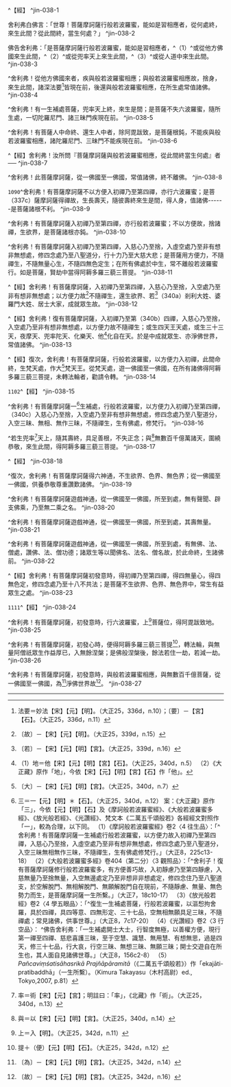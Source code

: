 ^【經】 ^jin-038-1

舍利弗白佛言：「世尊！菩薩摩訶薩行般若波羅蜜，能如是習相應者，從何處終，來生此間？從此間終，當生何處？」 ^jin-038-2

佛告舍利弗：「是菩薩摩訶薩行般若波羅蜜，能如是習相應者，^（1）^或從他方佛國來生此間，^（2）^或從兜率天上來生此間，^（3）^或從人道中來生此間。 ^jin-038-3

^舍利弗！從他方佛國來者，疾與般若波羅蜜相應；與般若波羅蜜相應故，捨身，來生此間，諸深法要[^2]皆現在前，後還與般若波羅蜜相應，在所生處常值諸佛。 ^jin-038-4

^舍利弗！有一生補處菩薩，兜率天上終，來生是間；是菩薩不失六波羅蜜，隨所生處，一切陀羅尼門、諸三昧門疾現在前。 ^jin-038-5

^舍利弗！有菩薩人中命終、還生人中者，除阿毘跋致，是菩薩根鈍，不能疾與般若波羅蜜相應，諸陀羅尼門、三昧門不能疾現在前。 ^jin-038-6

^【經】舍利弗！汝所問『菩薩摩訶薩與般若波羅蜜相應，從此間終當生何處』者── ^jin-038-7

^舍利弗！此菩薩摩訶薩，從一佛國至一佛國，常值諸佛，終不離佛。 ^jin-038-8

`1090`^舍利弗！有菩薩摩訶薩不以方便入初禪乃至第四禪，亦行六波羅蜜；是菩（337c）薩摩訶薩得禪故，生長壽天，隨彼壽終來生是間，得人身，值諸佛------是菩薩諸根不利。 ^jin-038-9

^舍利弗！有菩薩摩訶薩入初禪乃至第四禪，亦行般若波羅蜜；不以方便故，捨諸禪，生欲界，是菩薩諸根亦鈍。 ^jin-038-10

^舍利弗！有菩薩摩訶薩入初禪乃至第四禪，入慈心乃至捨，入虛空處乃至非有想非無想處，修四念處乃至八聖道分，行十力乃至大慈大悲；是菩薩用方便力，不隨禪生，不隨無量心生，不隨四無色定生；在所有佛處於中生，常不離般若波羅蜜行。如是菩薩，賢劫中當得阿耨多羅三藐三菩提。 ^jin-038-11

^【經】舍利弗！有菩薩摩訶薩，入初禪乃至第四禪，入慈心乃至捨，入空處乃至非有想非無想處；以方便力故[^97]不隨禪生，還生欲界、若[^98]（340a）剎利大姓、婆羅門大姓、居士大家，成就眾生故。 ^jin-038-12

^【經】舍利弗！復有菩薩摩訶薩，入初禪乃至第（340b）四禪，入慈心乃至捨，入空處乃至非有想非無想處，以方便力故不隨禪生；或生四天王天處，或生三十三天，夜摩天、兜率陀天、化樂天、他[^106]化自在天。於是中成就眾生、亦淨佛世界，常值諸佛。 ^jin-038-13

^【經】復次，舍利弗！有菩薩摩訶薩，行般若波羅蜜，以方便力入初禪，此間命終，生梵天處，作大[^109]梵天王。從梵天處，遊一佛國至一佛國，在所有諸佛得阿耨多羅三藐三菩提，未轉法輪者，勸請令轉。 ^jin-038-14

`1102`^【經】 ^jin-038-15

^舍利弗！有菩薩摩訶薩一[^112]生補處，行般若波羅蜜，以方便力入初禪乃至第四禪，（340c）入慈心乃至捨，入空處乃至非有想非無想處，修四念處乃至八聖道分，入空三昧、無相、無作三昧，不隨禪生，生有佛處，修梵行。 ^jin-038-16

^若生兜率[^113]天上，隨其壽終，具足善根，不失正念；與[^114]無數百千億萬諸天，圍繞恭敬，來生此間，得阿耨多羅三藐三菩提。 ^jin-038-17

^【經】 ^jin-038-18

^復次，舍利弗！有菩薩摩訶薩得六神通，不生欲界、色界、無色界；從一佛國至一佛國，供養恭敬尊重讚歎諸佛。 ^jin-038-19

^舍利弗！有菩薩摩訶薩遊戲神通，從一佛國至一佛國，所至到處，無有聲聞、辟支佛乘，乃至無二乘之名。 ^jin-038-20

^舍利弗！有菩薩摩訶薩遊戲神通，從一佛國至一佛國，所至到處，其壽無量。 ^jin-038-21

^舍利弗！有菩薩摩訶薩遊戲神通，從一佛國至一佛國，所至到處，有無佛、法、僧處，讚佛、法、僧功德；諸眾生等以聞佛名、法名、僧名故，於此命終，生諸佛前。 ^jin-038-22

^【經】舍利弗！有菩薩摩訶薩初發意時，得初禪乃至第四禪，得四無量心，得四無色定，修四念處乃至十八不共法；是菩薩不生欲界、色界、無色界中，常生有益眾生之處。 ^jin-038-23

`1111`^【經】 ^jin-038-24

^舍利弗！有菩薩摩訶薩，初發意時，行六波羅蜜，上[^171]菩薩位，得阿毘跋致地。 ^jin-038-25

^舍利弗！有菩薩摩訶薩，初發心時，便得阿耨多羅三藐三菩提[^172]，轉法輪，與無量阿僧祇眾生作益厚已，入無餘涅槃；是佛般涅槃後，餘法若住一劫，若減一劫。 ^jin-038-26

^舍利弗！有菩薩摩訶薩，初發意時，與般若波羅蜜相應，與無數百千億菩薩，從一佛國至一佛國，為[^173]淨佛世界故[^174]。 ^jin-038-27

---

[^1]: 第四之上＝第四品上【宋】【宮】，＝第四之一【元】【明】。（大正25，336d，n.7）
[^2]: 法要＝妙法【宋】【元】【明】。（大正25，336d，n.10）；〔要〕－【宮】【石】。（大正25，336d，n.11）
[^3]: 〔如〕－【宋】【宮】；如＝知【元】【明】。（大正25，336d，n.14）
[^4]: 《摩訶般若波羅蜜經》卷1〈3 習應品〉：「^佛告舍利弗：『菩薩摩訶薩行般若波羅蜜時，應如是思惟：菩薩但有名字，佛亦但有字，般若波羅蜜亦但有字；色但有字，受、想、行、識亦但有字。舍利弗！如我但有字，一切我常不可得，眾生、壽者、命者、生者、養育、眾數、人者、作者、使作者、起者、使起者、受者、使受者、知者、見者，是一切皆不可得。』」（大正8，221c11-18）
[^5]: 〔中〕－【宋】【元】【明】【宮】。（大正25，336d，n.15）
[^6]: 上＝止【宋】【元】【明】【宮】。（大正25，336d，n.16）
[^7]: 《正觀》（6），p.102： （1）《摩訶般若波羅蜜經》卷1〈3 習相應品〉（大正8，221c13-21）、卷2〈7 三假品〉（大正8，230c5-231a19）、卷3〈9 集散品〉（大正8，234c14-29）、卷4〈16 乘乘品〉（大正8，247b6-19）、卷7〈26 十無品〉（大正8，268c19-269a8）。 （2）《放光般若經》、卷1〈3 假號品〉（大正8，5a2-7）、卷2〈9 行品〉（大正8，11b6-c8）、〈11 本無品〉（大正8，14a27-b11）、卷3〈17 摩訶衍品〉（大正8，21a9-16）、卷5〈26 不可得三際品〉（大正8，34c20-35a5）。
[^8]: ┌世諦，第一義諦 │知名字相，不知名字相 有我無我 ┤初習行，久習行 │著者，不著者 └知它意者，不知它意者 （印順法師，《大智度論筆記》［A009］p.15）
[^9]: 二諦：有我無我。（印順法師，《大智度論筆記》〔C006〕p.191）
[^10]: 〔者〕－【宋】【元】【明】【宮】。（大正25，336d，n.17）
[^11]: 理＋（也）【宋】【元】【明】【宮】。（大正25，336d，n.19）
[^12]: 著＋（者）【元】【明】。（大正25，336d，n.20）
[^13]: 《大正藏》原作「惑」，今依《高麗藏》作「愍」（第14冊，763b7）。
[^14]: 出處待考。
[^15]: （1）《大毘婆沙論》卷66：「^示道沙門者，謂尊者舍利子，無等䨥^※^故、大法將故、常能隨佛轉法輪故。一切無學聲聞應知亦爾。」（大正27，341c25-28） ※[雨/隻]＝雙【宋】【元】【明】【宮】。（大正27，341d，n.5） （2）《順正理論》卷69：「^舍利子聲聞眾中智慧第一，是大法將。」（大正29，719b26-27）
[^16]: （分）＋別【元】【明】。（大正25，336d，n.23）
[^17]: 任：4.能，堪。（《漢語大詞典》（一），p.1196）
[^18]: 牛足比丘宿緣。（印順法師，《大智度論筆記》［G011］p.384）
[^19]: 躑＝擲【宋】【元】【明】【宮】。（大正25，337d，n.1）
[^20]: 參見《大智度論》卷84：「^譬如蜜婆私詫阿羅漢，五百世在獼猴中，今雖得阿羅漢，猶騰跳樹木。愚人見之，即生輕慢：『是比丘似如獼猴。』是阿羅漢無煩惱心而猶有本習。」（大正25，649c10-13）
[^21]: 三性次第：垢心次第不得入無漏心，中間要有善有漏。（印順法師，《大智度論筆記》〔A060〕p.102）
[^22]: 任＋（得道）【宋】【元】【明】【宮】。（大正25，337d，n.2）
[^23]: 利：2.疾，迅猛。《淮南子‧墬形訓》：輕土多利，重土多遲。高誘注：利，疾也。」（《漢語大詞典》（二），p.634）
[^24]: 深：19.深重，嚴重。《韓非子‧喻老》：君有疾在腠理，不治將恐深。」（《漢語大詞典》（五），p.1420）
[^25]: 下二天：指四天王天及忉利天。 ![](media/image1.emf){width="5.74375in" height="1.0in"}
[^26]: （印順法師，《大智度論筆記》［F036］p.368）
[^27]: 〔或〕－【宋】【元】【明】【宮】。（大正25，337d，n.4）
[^28]: 參見《正觀》（6），p.103：《大智度論》卷37（大正25，333b11-28）、卷29（275c1-276b19）。
[^29]: 染累：牽連，連累。（《漢語大詞典》（四），p.938）
[^30]: 入實相：一生補處，是法身──從兜率來（不必成佛）。（印順法師，《大智度論筆記》［A042］p.81）
[^31]: 參見《摩訶般若波羅蜜經》卷2〈4 往生品〉：「^舍利弗！有菩薩摩訶薩不以方便入初禪乃至第四禪，亦行六波羅蜜。是菩薩摩訶薩得禪故生長壽天，隨彼壽終來生是間，得人身，值遇諸佛。是菩薩諸根不利。」（大正8，225b15-18） 另參見《大智度論》卷38〈4 往生品〉（大正25，337b28-c2）。
[^32]: 上二處：指他方佛國來及兜率天來之菩薩。
[^33]: 心身關係：欲界身地大多，心即鈍，以心心數法隨身彊弱故。（印順法師，《大智度論筆記》〔A060〕p.102）
[^34]: 〔故〕－【宋】【元】【明】【宮】。（大正25，337d，n.9）
[^35]: 參見印順法師，《初期大乘佛教之起源與開展》，p.682：「^在〈往生品〉中，行般若波羅蜜相應的，舉他方、兜率天、人間──三處來，與「下品般若」〈相無相品〉所說相合。說到「與般若波羅蜜相應，從此間終，當生何處」時，[廣說修菩薩行人的不同行相，共四十四類]{.underline}。這不但是「下品般若」所未說，也是「中品般若」「後分」所沒有的。這表示了當時佛教界所知道的菩薩，無論是事實的，論理的，傳說的，有那麼多的不同類型。」
[^36]: ┌無方便 ┬味著生天 │ └起不善心生欲界 菩薩行禪（七人） ┤ ┌起悲心，捨禪味生欲界（結業身）三大家（2） │ │生有佛處──（賢劫中當得）（1） └有方便 ┤生六欲天，成就眾生、淨佛世界（3） │作梵天王，尋佛，請轉法輪（4） └生兜率，壽終，百千萬億〔諸天〕圍繞，來此成佛（5） （印順法師，《大智度論筆記》［F036］p.369）
[^37]: 今＝合【宋】【元】【明】【宮】。（大正25，337d，n.11）
[^38]: 二處：過去來生處，往生未來處。
[^39]: 新學：取空相，疑生死業因緣。（印順法師，《大智度論筆記》〔E009〕p.301）
[^40]: ┌若身滅便無 ┬眾生生即有愛喜生即知貪色---┬比知先世曾習因緣 │ └同一父母生，愚智好醜貧富異┘ 證有後世 ┤ ┌此非肉眼所見：天眼所見故可見──現知 │ │煩惱不盡，行業因緣相續故可知 ┐ │ │有知宿命者故 │ └若不見重生 ┤一切經書皆說有故 ├比知及聖教量知 │三業定有善不善故 │ └信聖人所說故 ┘ （印順法師，《大智度論筆記》［F036］p.369）
[^41]: 牝牡（^ㄆㄧㄣˋ ㄇㄨˇ）：1.鳥獸的雌性和雄性。《荀子‧非相》："夫禽獸有父子而無父子之親，有牝牡而無男女之別。"（《漢語大詞典》（六），p.237）
[^42]: 天眼：天眼明見死生。（印順法師，《大智度論筆記》［A053］p.324）
[^43]: （1）是＝見【宋】【元】【明】【宮】【石】。（大正25，338d，n.2） （2）《大正藏》原作「是」，今依【宋】【元】【明】【宮】【石】及《高麗藏》作「見」（第14冊，765a20）。
[^44]: 十二因緣──證有後世：煩惱不盡故，於身情意相續，更生身情意。身情意造業不至後世，而後世果報從是因緣生。（印順法師，《大智度論筆記》［A054］p.92）
[^45]: 乳中著毒喻。（印順法師，《大智度論筆記》［E025］p.324）
[^46]: 《大正藏》原作「等」，今依《高麗藏》作「第」（第14冊，765b10）。
[^47]: （夢）＋行【宋】【元】【明】【宮】。（大正25，338d，n.5）
[^48]: 枯悴：1.憔悴。（《漢語大詞典》（四），p.896）
[^49]: 適＝悅【宋】【元】【明】【宮】，＝澤【石】。（大正25，338d，n.6）
[^50]: 十善十惡：善不善心動，顏色即有悅不悅異，身即有枯悴輕軟異。（印順法師，《大智度論筆記》［A052］p.89）
[^51]: 參見《中論》卷3〈17 觀業品〉：「^雖空亦不斷，雖有亦不常，業果報不失，是名佛所說。」（大正30，22c21-22）
[^52]: （1）佛德──甚深法：諸法畢竟空而亦不斷滅，生死相續亦不常，過去業能生果報而不滅。 （印順法師，《大智度論筆記》〔C002〕p.184） （2）業：無量劫業因緣，雖過去亦能生果報而不滅。（印順法師，《大智度論筆記》〔C011〕p.203）
[^53]: （1）畢竟空：但除法中邪見顛倒，不破後世。（印順法師，《大智度論筆記》〔C006〕p.192） （2）空有決：若都空，不應往生；若實有，不應說畢竟空。為破愛著、邪見、顛倒故說空，不為破後世。（印順法師，《大智度論筆記》〔C006〕p.192）
[^54]: 〔明〕－【宋】【元】【明】【宮】。（大正25，338d，n.10）
[^55]: 無＋（非非有非非無）【石】。（大正25，338d，n.11）
[^56]: 有無决：佛法不著有、無、有無、非有非無，不著亦不著。（印順法師，《大智度論筆記》〔C013〕p.207）
[^57]: 斫＝破【宋】【宮】。（大正25，338d，n.12）
[^58]: 說教：為生隨緣說法，自無所著。（印順法師，《大智度論筆記》〔C007〕p.194）
[^59]: 《中論》卷3〈18 觀法品〉：「^一切實非實，亦實亦非實，非實非非實，是名諸佛法。」（大正30，24a5-6）
[^60]: （1）《中論》卷4〈25 觀涅槃品〉：「^涅槃之實際，及與世間際，如是二際者，無毫釐差別。」（大正30，36a10-11） （2）世間即涅槃：真故。（印順法師，《大智度論筆記》〔C022〕p.224）
[^61]: 參見《大智度論》卷37：「^復次，深念佛故，終不離佛；世世善修念佛三昧故；不失菩薩心故；作不離佛願；願生在佛世故；種值佛業緣常相續不斷故，乃至阿耨多羅三藐三菩提，終不離見佛。」（大正25，333b24-28）
[^62]: 慈悲：達諸法畢竟空，眾生不知而自苦，乃起大悲。（印順法師，《大智度論筆記》［D003］p.243）
[^63]: 深＝染【宋】【元】【明】。（大正25，338d，n.14）
[^64]: 〔間〕－【宋】【元】【明】【宮】。（大正25，338d，n.16）
[^65]: 何故──終不離佛：生慈悲心故。（印順法師，《大智度論筆記》〔F033〕p.366）
[^66]: 佛所化土：十方恆沙等界；佛力能普至，度生者有局。（印順法師，《大智度論筆記》〔C020〕p.220）
[^67]: 無方便：不念眾生，不知回向。（印順法師，《大智度論筆記》〔E025〕p.324）
[^68]: 土＝上【元】【明】。（大正25，339d，n.2）
[^69]: （1）《雜阿含經》卷16（442經）（大正2，114a21-c18）。 （2）另參見《出曜經》卷21〈20 如來品〉（大正4，724b24）、卷24〈28 觀品〉（737a10-12）。 （3）從天墮地獄，猶如大地土。（印順法師，《大智度論筆記》〔G011〕p.385） （4）經：甲頭土多，大地土多。（印順法師，《大智度論筆記》〔H001〕p.390）
[^70]: 利根、鈍根──（1）三緣故利。（2）根：一、慧根，二、五根，三、十八根，四、三［善或不善］根。（印順法師，《大智度論筆記》［C021］p.223）
[^71]: （1）《眾事分阿毘曇論》卷4：「^二十二根，謂眼根、耳根、鼻根、舌根、身根，男根、女根，命根，意根，樂根、苦根、喜根、憂根、捨根，信根、精進根、念根、定根、慧根，未知當知根、已知根、無知根。」（大正26，646b19-22） 案：1、《雜阿含經》卷26（642經）：「^爾時，世尊告諸比丘：有三根：未知當知根、知根、無知根。」（大正2，182a15-16） 2、《眾事分阿毘曇論》卷5：「^云何無知根？所謂阿羅漢盡諸漏結，若無學慧根，謂彼根慧解脫、俱解脫、現法樂住增上無間生，是名無知根。」（大正26，654a24-26） （2）另參見《發智論》卷14（大正26，991b23-26），《大毘婆沙論》卷71（大正27，366a12-16），《俱舍論》卷2（大正29，13a20-23）。其中之三無漏根，譯為：未知當知根，已知根，具知根。
[^72]: 十八根：即二十二根中除女根與三無漏根（未知當知根，已知根，具知根）。因為說一切有部主張菩薩於百劫修相好時唯得男身，故除女根；又於三十四心斷結成道之前仍屬凡夫，故除三無漏根。
[^73]: 參見《妙法蓮華經》卷6〈19 法師功德品〉：「^爾時佛告常精進菩薩摩訶薩：若善男子、善女人，受持是《法華經》，若讀、若誦、若解說、若書寫，是人當得八百眼功德、千二百耳功德、八百鼻功德、千二百舌功德、八百身功德、千二百意功德，以是功德莊嚴六根皆令清淨。是善男子、善女人，父母所生清淨肉眼，見於三千大千世界內外所有山林河海，下至阿鼻地獄，上至有頂，亦見其中一切眾生，及業因緣果報生處，悉見悉知。」（大正9，47c3-11）
[^74]: 〔喜〕－【宋】【元】【明】【宮】。（大正25，339d，n.4）
[^75]: 〔餘〕－【宋】【元】【明】【宮】。（大正25，339d，n.5）
[^76]: 三善根：即無貪、無瞋、無癡。
[^77]: 三無漏根：即未知當知跟、已知根、具知根。
[^78]: 三界諸趣：欲界十處。（印順法師，《大智度論筆記》［A056］p.96）
[^79]: 上二菩薩：指第二類及第三類菩薩。
[^80]: 跋＝颰【宋】【元】【明】【宮】【石】。（大正25，339d，n.9）
[^81]: 《翻梵語》卷10：「^跋陀劫（應云跋陀羅，亦云波陀。《論》曰跋陀者善，譯曰賢也）。」（大正54，1054b8）
[^82]: （1）劫：石劫、城劫［此是大劫］。二種劫。時之大小。（印順法師，《大智度論筆記》〔C010〕p.201） （2）說城劫、石劫。（印順法師，《大智度論筆記》〔G011〕p.385） （3）經：劫──石喻、芥城喻。（印順法師，《大智度論筆記》〔H001〕p.386）
[^83]: （1）澌＝儩【宋】【元】【明】【宮】；＝賜【石】。（大正25，339d，n.10） （2）澌（^ㄙ）：1.盡，消亡。《禮記‧曲禮下》"庶人曰死"漢鄭玄注："死之言澌也。"孔穎達疏："今俗呼盡為澌。"（《漢語大詞典》（六），p.124） （3）儩（^ㄙˋ）：完，盡。《新唐書‧李密傳》："而稟取不節，敖庾之藏，有時而儩，粟竭人散，胡抑而成功？"（《漢語大詞典》（一），p.1733）
[^84]: 參見《雜阿含經》卷34（948經）（大正2，242b16-29），《別譯雜阿含經》卷16（341經）（大正2，487c6-20），《增壹阿含經》卷50〈52 大愛道般涅槃品〉（大正2，825b16-28）。
[^85]: （1）《別譯雜阿含經》卷4（66經）：「^一切妙衣，迦尸衣第一；諸善法中，不放逸第一。餘如上說。」（大正2，396c18-19） （2）《雜阿含經》卷10（264經）：「^比丘！灌頂王法復有八萬四千四種衣服，所謂迦尸細衣、芻摩衣、頭鳩羅衣、拘沾婆衣。」（大正2，68a14-17）
[^86]: 參見《雜阿含經》卷34（949經）（大正2，242c1-12），《別譯雜阿含經》卷16（342經）（大正2，487c21-488a6），《增壹阿含經》卷51〈52 大愛道般涅槃品〉（大正2，825c7-21），《大智度論》卷5（大正25，100c12-17）。
[^87]: 三界諸趣：劫欲盡時眾遠離。（印順法師，《大智度論筆記》〔A056〕p.96）
[^88]: 參見《正觀》（6），p.103：《摩訶般若波羅蜜經》卷11〈41 信毀品〉（或作〈信謗品〉）（大正8，304c）；《放光般若經》卷9〈42 泥犁品〉（大正8，63a）；《大般若經》卷435（大正7，187c）；《道行般若經》卷3（大正8，441b）；《大明度經》卷3（大正8，488a）；《摩訶般若鈔經》卷3（大正8，523a）；《小品般若經》卷3（大正8，550c）。
[^89]: 參見《大智度論》卷31（大正25，290b12-26）。
[^90]: 依據經文，前三禪各有四天。如《摩訶般若波羅蜜經》卷9〈36 尊導品〉：「^梵眾天、梵輔天、梵會天、大梵天，光天、少光天、無量光天、光音天，淨天、少淨天、無量淨天、遍淨天......。」（大正8，289b11-14） 此中說初禪四處：指梵眾天、梵輔天、梵會天、大梵天。 二禪八處：指初禪四天，及第二禪光天、少光天、無量光天、光音天。 三禪十二處：指初禪四天、第二禪四天，及第三禪淨天、少淨天、無量淨天、遍淨天。 但《大智度論》卷9說初禪有三天：「^梵世天者，生處有三種：一者、梵眾天，諸小梵生處；二者、梵輔天，貴梵生處；三者、大梵天，是名中間禪生處。」（大正25，122c16-18）
[^91]: 〔故〕－【宋】【元】【明】【宮】。（大正25，339d，n.13）
[^92]: 記舍利作佛。（印順法師，《大智度論筆記》［G011］p.384）
[^93]: 〔世〕－【宋】【元】【明】【宮】。（大正25，339d，n.14）
[^94]: 依現存《法華經》譯本，說法有別： （1）鳩摩羅什譯，《妙法蓮華經》卷2〈3 譬喻品〉：「^......華光佛壽十二[小]{.underline}劫。......是華光佛滅度之後，正法住世三十二小劫，像法住世亦三十二小劫。」（大正9，11c4-12） （2）［西晉］竺法護譯，《正法華經》卷2：「^......蓮華光佛當壽十二[中]{.underline}劫。......蓮華光佛滅度之後，正法、像法住[二十中劫]{.underline}。」（大正9，74b1-26） （3）［隋］闍那崛多共笈多譯，《添品妙法蓮華經》卷2〈3 譬喻品〉：「^......華光佛壽十二小劫。......是華光佛滅度之後，正法住世三十二小劫，像法住世亦三十二小劫。」（大正9，144b5-28）
[^95]: 參見《妙法蓮華經》卷1〈1 序品〉（大正9，4a23-26）。
[^96]: （1）《大悲經》卷3〈8 禮拜品〉：「^阿難！何故名為賢劫？阿難！此三千大千世界，劫欲成時，盡為一水。時淨居天以天眼觀見此世界唯一大水，見有千枚諸妙蓮華，一一蓮華各有千葉，金色金光、大明普照、香氣芬薰、甚可愛樂；彼淨居天因見此已，心生歡喜，踊躍無量，而讚歎言：『奇哉！奇哉！希有！希有！如此劫中當有千佛出興於世。』以是因緣，遂名此劫號之為賢。」（大正12，958a13-20） （2）淨居天見賢劫千佛出現之相。（印順法師，《大智度論筆記》［G011］p.384）
[^97]: 〔故〕－【宋】【元】【明】。（大正25，339d，n.15）
[^98]: 〔若〕－【宋】【元】【明】【宮】。（大正25，339d，n.16）
[^99]: 者＝身【宋】【元】【明】【宮】。（大正25，340d，n.1）
[^100]: 菩薩行位──七住［八、九、十住同］：法身菩薩變化自在，不大須方便。（印順法師，《大智度論筆記》［A042］p.79）
[^101]: 入禪定方便，參見《大智度論》卷17（大正25，181a11-190a6）。無方便生長壽天，參見《大智度論》卷38（大正25，338c-339a）。有方便不隨禪生，參見《大智度論》卷38（大正25，339b）
[^102]: 各＋（各）【宋】【元】【明】【宮】【石】。（大正25，340d，n.3）
[^103]: 它（他）方世界：惡不淨者名欲界，淨者不名三界［獨菩薩出］。（印順法師，《大智度論筆記》〔C016〕p.211）
[^104]: 它（他）方世界：淨界無惡道及名，無二乘女人，人具三十二相，無量光明，一念頃作無量身，至十方界度無量眾生，非欲非色非無色，大菩薩福德清淨業感。（印順法師，《大智度論筆記》［C016］p.212）
[^105]: 各具殊勝。（印順法師，《大智度論筆記》〔D006〕p.246）
[^106]: （1）地＝他【宋】【元】【明】【宮】【石】。（大正25，340d，n.5） （2）《大正藏》原作「地」，今依【宋】【元】【明】【宮】【石】作「他」。
[^107]: （1）三界異熟──三十三天須浮摩林：聖人所住。（印順法師，《大智度論筆記》［A062］p.102） （2）三十三天上有須浮摩林聖天於中化眾生。（印順法師，《大智度論筆記》〔H027〕p.421）
[^108]: 三界異熟──兜率天：補處所住。（印順法師，《大智度論筆記》［A062］p.102）
[^109]: 〔大〕－【宋】【元】【明】【宮】。（大正25，340d，n.7）
[^110]: （1）〔時〕－【宋】【元】【明】【宮】。（大正25，340d，n.9） （2）時：25.副詞。時常，經常。（《漢語大詞典》（五），p.691）
[^111]: 參見《六度集經》卷3〈1布施度無極章〉（18經）（大正3，12b29-13a4），《六度集經》卷6〈4 精進度無極章〉（57經）（大正3，32c11-33b23），《菩薩本緣經》卷3〈7 鹿品〉（大正3，66c2-68b25），《撰集百緣經》卷4〈37 佛垂般涅槃度五百力士緣〉（大正4，220c16-221b13）。
[^112]: 三＝一【元】【明】＊【石】。（大正25，340d，n.12） 案：《大正藏》原作「三」，今依【元】【明】【石】及《摩訶般若波羅蜜經》、《大般若波羅蜜多經》、《放光般若經》、《光讚經》、梵文本《二萬五千頌般若》各經經文對照作「一」，較為合理，以下同。 （1）《摩訶般若波羅蜜經》卷2〈4 往生品〉：「^舍利弗！有菩薩摩訶薩一生補處行般若波羅蜜，以方便力故入初禪乃至第四禪，入慈心乃至捨，入虛空處乃至非有想非無想處，修四念處乃至八聖道分，入空三昧無相無作三昧，不隨禪生，生有佛處修梵行。」（大正8，225c13-18） （2）《大般若波羅蜜多經》卷404（第二分）〈3 觀照品〉：「^舍利子！復有菩薩摩訶薩修行般若波羅蜜多，有方便善巧故，入初靜慮乃至第四靜慮，入慈無量乃至捨無量，入空無邊處定乃至非想非非想處定，修四念住乃至八聖道支，於空解脫門、無相解脫門、無願解脫門自在現前，不隨靜慮、無量、無色勢力而生，是菩薩摩訶薩一生所繫。」（大正7，18c10-17） （3）《放光般若經》卷2〈4 學五眼品〉：「^復生一生補處菩薩，行般若波羅蜜，以漚惒拘舍羅，具於四禪，具四等意、四無形定、三十七品，空無相無願具足三昧，不隨禪處；常見諸佛，供事世尊。」（大正8，7c17-20） （4）《光讚經》卷2〈3 行空品〉： ^佛告舍利弗：「一生補處開士大士，行智度無極，以善權方便，現行第一禪至四禪、慈悲喜護三昧，至于空慧、識慧、無用慧、有想無思，過是四天，修三十七品，行大哀，行空三昧、無想三昧、無願三昧；開士交遊自在所生也，其人面自見諸佛世尊。」（大正8，156c2-8） （5）*Pañcaviṃśatisāhasrikā Prajñāpāramitā*（《二萬五千頌般若》）作「ekajāti-pratibaddhā」（一生所繫）。（Kimura Takayasu（木村高尉）ed., Tokyo,2007, p.81）
[^113]: 率＝術【宋】【元】【宮】；明註曰：「率」，《北藏》作「術」。（大正25，340d，n.13）
[^114]: 與＝以【宋】【元】【明】【宮】。（大正25，340d，n.14）
[^115]: （1）行位──十住菩薩修行：未入涅槃，要有所行；於天、人中示行修道；猶有習在，猶有未知；今為證故；於佛小故。（印順法師，《大智度論筆記》［A042］p.81） （2）十住即十住地。（印順法師，《大智度論筆記》〔E024〕p.322）
[^116]: 道＝行【宋】【元】【明】【宮】【石】。（大正25，340d，n.15）
[^117]: 參見《大智度論》卷6：「^復次，入三解脫門：空、無相、無作，則得涅槃常樂故，是名甚深法。」（大正25，107a6-7）
[^118]: 能＝所【宋】【元】【明】【宮】。（大正25，340d，n.16）
[^119]: （復）＋作【宋】【元】【明】【宮】。（大正25，340d，n.17）
[^120]: （1）參見《佛說放鉢經》：「^舍利弗白彌勒菩薩言：『仁者高才，功德已滿，智慧備足，次當來佛，當知鉢處。』彌勒菩薩語舍利弗言：『我雖次當來佛，功德成滿，其行具足，不知^※^文殊師利菩薩。譬如十方恒邊沙佛剎滿中萬物草木，及爾所菩薩，不能知佛一步之中所念何等。』」（大正15，449b24-29）但本經內容與《大智度論》所說不同。 ※知＝如【宋】【元】【明】【宮】。（大正15，449d，n.3） （2）文殊不知彌勒舉足下足事。（印順法師，《大智度論筆記》［I028］p.438）
[^121]: （1）三＝一【明】＊。（大正25，340d，n.18） （2）《大正藏》原作「三」，今依【明】作「一」。
[^122]: 諮問：咨詢，請教。（《漢語大詞典》（十一），p.350）
[^123]: 參見《正觀》（6），pp.103-104： （1）鬱多羅比丘惡口毀呰：參見《大智度論》卷27（大正25，261c14-16）。 （2）法身菩薩，種種變化：參見《大智度論》卷6（大正25，106b）、卷12（大正25，146b-c）、卷17（大正25，188c）、卷28（大正25，265b）、卷29（大正25，273b）、卷30（大正25，283a）、卷34（大正25，309b）、卷38（大正25，340a、342a）、卷59（大正25，478a）、卷74（大正25，580a）。
[^124]: （1）菩薩行位──十住菩薩修行：法身菩薩變化度生，一切行唯除重罪。（印順法師，《大智度論筆記》［A042］p.81） （2）毘尼：法身行方便，唯除重罪。（印順法師，《大智度論筆記》［C007］p.195）
[^125]: 覲（^ㄐㄧㄣˋ）見：1.朝見。2.會見，拜見。（《漢語大詞典》（十），p.352）
[^126]: 徑：7.直接。（《漢語大詞典》（三），p.976）
[^127]: 將：28.副詞。乃，方。29.副詞。殆，大概。（《漢語大詞典》（七），p.805）
[^128]: 挽：1.拉，牽引。（《漢語大詞典》（六），p.623）
[^129]: 得：19.知曉，明白。（《漢語大詞典》（三），p.988）
[^130]: 止：19.語氣助詞。用於句末，表確定語氣。《詩‧召南‧草蟲》："亦既見止，亦既覯止，我心則降。"毛傳："止，辭也。"（《漢語大詞典》（五），p.299）
[^131]: 參見《佛說興起行經》卷下《10 佛說苦行宿緣經》（大正4，172c6-174a1），《法苑珠林》卷76（大正53，855c5-7）。
[^132]: （1）三＝一【明】。（大正25，341d，n.4） （2）《大正藏》原作「三」，今依【明】作「一」。
[^133]: 夫＝人【宋】【元】【明】【宮】。（大正25，341d，n.5）
[^134]: 叵（^ㄆㄛˇ）：1.不，不可。（《漢語大詞典》（一），p.957）
[^135]: 關於「佛受九罪報」，參見《大智度論》卷9：「^一者、梵志女孫陀利謗，五百阿羅漢亦被謗；二者、旃遮婆羅門女繫木盂作腹謗佛；三者、提婆達推山壓佛，傷足大指；四者、迸木刺腳；五者、毘樓璃王興兵殺諸釋子，佛時頭痛；六者、受阿耆達多婆羅門請而食馬麥；七者、冷風動故脊痛；八者、六年苦行；九者、入婆羅門聚落，乞食不得，空鉢而還。」（大正25，121c8-15）
[^136]: （1）六年苦行，參見《根本說一切有部毘奈耶破僧事》卷11（大正24，156c27-157a3）；《方廣大莊嚴經》卷7〈17 苦行品〉（大正3，580a22-582b18）；《佛本行集經》卷25〈29 精進苦行品〉（大正3，767c24-771a29）；《佛說興起行經》卷下（大正4，172c6-174a1）。 （2）六年苦行：小乘謂是第八罪報，大乘以二義通。（印順法師，《大智度論筆記》〔C008〕p.197）
[^137]: 大小差別──小乘不說法身祕奧神力，多說斷結取涅槃。（印順法師，《大智度論筆記》［D009］p.252）
[^138]: 在＝作【宋】【元】【明】【宮】。（大正25，341d，n.7）
[^139]: 〔無〕－【宋】【元】【明】【宮】。（大正25，341d，n.8）
[^140]: （1）串＝慣【宋】【元】【明】【宮】。（大正25，341d，n.9） （2）串（ㄍㄨㄢˋ）：1.習慣。《荀子‧大略》："國法禁拾遺，惡民之串以無分得也。"楊倞注："串，習也。2.親近。（《漢語大詞典》（一），p.623）
[^141]: 〔言〕－【宋】【元】【明】【宮】。（大正25，341d，n.10）
[^142]: 二＝三【元】【宮】＊，＝一【明】＊。（大正25，341d，n.13） 案：《大正藏》原作「二」，今依【明】作「一」，下同。
[^143]: 三月食馬麥，參見《十誦律》卷14（大正23，99b29-100b13）、卷26（大正23，187c8-189a4）；《大寶積經》卷108〈38大乘方便會〉（大正11，606b4-c23）；《佛說興起行經》卷下《9 佛說食馬麥宿緣經》（大正4，172a10-c4）。
[^144]: 參見《大毘婆沙論》卷176：「^第三無數劫滿已修妙相業時，亦決定知我當作佛，亦發無畏師子吼言：我當作佛！齊何名菩薩？答：齊能造作增長相異熟業。......復次，修妙相業時，捨五劣事，得五勝事：一、捨諸惡趣，恒生善趣；二、捨下劣家，恒生貴家；三、捨非男身，恒得男身；四、捨不具根，恒具諸根；五、捨有忘失念，恒得自性生念，由此得名真實菩薩。」（大正27，886c25-887a14）
[^145]: 〔十〕－【宋】【宮】；十＋（一）【元】【明】。（大正25，341d，n.15）
[^146]: 二罪：六年苦行及三月食馬麥。
[^147]: （1）印順法師，《原始佛教聖典之集成》，p.100：「^《小部》，起初是屬於《經藏》的一分，所以合稱《五部》、《五阿含》。但佛教界的一般趨勢，是別立為《雜藏》的；性質也與《阿含》不同，所以作為別部來說明。銅鍱部所傳，有很完整的《小部》。漢譯的部分不多，所以漢譯部分，就附列在《小部》下。」 （2）印順法師，《以佛法研究佛法》，pp.181-183： ^南方的佛教，大眾系與分別說系，在經律論以外，又有《雜藏》的結集。《雜藏》中，像《法句》、《義足》等，是古型的精粹的小集。也有本生、本事、譬喻、方等，這裡面含有豐富的大乘思想。這在迦王時代，已經如此了。不久，據《分別功德論》說，《雜藏》的內容更充實，也就是說，佛菩薩行果的成分更多了。「文義非一，多於三藏，故曰《雜藏》。」試問這部帙浩大的《雜藏》，從何而來？大眾分別說系的論藏不發達，傳譯來中國的很少；這不是中國學者有意鄙棄他，實在他本來就不多。但他們，重智慧，重化他，重融攝，他們焉能無所述作！我敢說，《雜藏》就是他們作品的匯集。後來，大乘思想更豐富，舊瓶裝不了新酒，這才離開《雜藏》，自立體系，編集為大乘藏。
[^148]: 毘曇鞞婆沙說。（印順法師，《大智度論筆記》［H011］p.399）
[^149]: （1）《佛五百弟子自說本起經》〈13 薄拘盧品〉：「^我昔曾賣藥，於槃曇摩國，在惟衛佛世，敬諸比丘僧。時有病瘦者，行藥療其疾，供給諸根藥，以惠諸比丘，一歲諸眾僧，令無所乏少。時施諸沙門，與一呵梨勒，於九十一劫，未曾歸惡道，在天上人間，其福自然見。所作德少耳，受福不可量；施一呵梨勒，長久生善處。」（大正4，194b16-26） （2）薄拘羅訶梨果供僧事。（印順法師，《大智度論筆記》［I029］p.439）
[^150]: 餔＝哺【宋】【元】【明】【宮】。（大正25，341d，n.18） 餔（^ㄅㄨ）：5.給食，喂食。（《漢語大詞典》（十二），p.539）
[^151]: （1）參見《佛本行集經》卷8〈6 樹下誕生品〉（大正3，687b3-14）。 （2）本行：初生相。（印順法師，《大智度論筆記》〔H014〕p.405）
[^152]: 能＋（語）【元】【明】。（大正25，341d，n.19）
[^153]: 〔悉〕－【宋】【元】【明】【宮】。（大正25，341d，n.20）
[^154]: 參見《大毘婆沙論》卷178：「^問：何故菩薩唯於睹史多天受天趣最後異熟，不於餘天耶？ 答：脅尊者言：『此不應問，若上、若下，俱亦生疑。然生彼天，不違法相。』 有說：『睹史多天，是千世界天趣之中，猶如臍法，是故菩薩唯生彼天。』 有說：『下天放逸，上天根鈍，唯睹史多天離二過失；菩薩怖畏放逸、厭患鈍根，故唯生彼。』 有說：『下天煩惱利，上天煩惱數，睹史多天離此二種；菩薩厭此二類煩惱，故生彼天。』 有說：『菩薩唯造作增長彼天處業，故唯生彼。』 有說：『唯睹史多天壽量與菩薩成佛及贍部洲人見佛業熟時分相稱，謂人間經五十七俱胝六十千歲，能化、所化善根應熟。彼即是睹史多天壽量，是故菩薩唯生彼天。若生上天，壽量未盡，善根已熟；若生下天，壽量已盡，善根未熟──故不生彼。』 有說：『為化睹史多天無量樂法菩薩眾故。謂彼天中有九廊院，廊各十二踰繕那量，樂法菩薩常滿其中，補處菩薩晝夜六時恒為說法。上、下天處無如是事。』 有說：『菩薩恒時樂處中行，故於最後生處中睹史多天。從彼歿已，生中印度劫比羅筏窣睹城，於夜中分踰城出家，依處中行成等正覺，為諸有情說處中法，於夜中分入般涅槃。由此唯生睹史多天，非餘天處。』 問：何緣菩薩於最後有唯從天歿，不從人來？ 答：有說：『於諸趣中，天趣勝故。』 有說：『從天上來，人所重故。』 有說：『從天來時，有神變事；從人趣來，無如是事。』 有說：『人中無有如是壽量如睹史多與善根熟時相稱可故。』 有說：『睹史多天樂法菩薩業增上力，令此菩薩必生彼天，為說法故。』 有說：『菩薩彼時有生天業，定應受故。』 有說：『若菩薩頻生人中而成佛者，則生厭賤，不受化故。』 問：何不即於睹史多天成正等覺而必來人間耶？ 答：隨諸佛法故。謂過殑伽沙數諸佛世尊皆於人中而取正覺故。 復次，天趣身非阿耨多羅三藐三菩提所依止故。 復次，唯人智見猛利能得阿耨多羅三藐三菩提故。 復次，諸天耽著妙欲，於入正性離生、得果、離染等事非增上故。 復次，人趣根性猛利，多分能受如來正法；天趣不爾。 復次，最後有菩薩必受胎生，天趣唯化生故。 復次，有二事處，佛出世間：一、有厭心，二、有猛利智；當知此二唯人趣有。 復次，人、天並是法器，為欲俱攝，故來人間。若在天上，則人無由往；又不可令天上成佛來人間化人，當疑佛是幻所作，不受法故。是以菩薩人間成佛。」（大正27，892c15-893b3）
[^155]: 軟＝濡【宋】【元】【明】【宮】。（大正25，341d，n.23）
[^156]: 〔後〕－【元】【明】。（大正25，342d，n.1）
[^157]: 終＋（後）【元】【明】。（大正25，342d，n.2）
[^158]: 阿毘三佛。（印順法師，《大智度論筆記》［I044］p.451） （1）《一切經音義》卷9：「^阿惟三佛（此言訛也，正言阿毘三佛。阿毘，此云現；三，此云等；佛陀，此云覺──名現等覺。《長安品經》言成至佛，《大品經》云一切法、一切種。同一義也）」（大正54，356c17-18） 案：《出三藏記集》卷2：「^《摩訶鉢羅若波羅蜜經抄》，五卷（一名《長安品經》，或云《摩訶般若波羅蜜經》。偽秦符（案，符應作苻）堅建元十八年出）。」（大正55，10b1-2） （2）《翻梵語》卷1：「^阿毘三佛，亦云：阿惟三佛，亦云：阿毘三佛陀；譯曰：大覺。」（大正54，981c9）
[^159]: 生兜率壽終無量百千萬億［諸天］圍遶成佛。（印順法師，《大智度論筆記》［F036］p.369）
[^160]: ［唐］義淨撰，《南海寄歸內法傳》卷1：「^梵云陀那鉢底，譯為施主；陀那是施，鉢底是主。而云檀越者，本非正譯。略去那字，取上陀音轉名為檀，更加越字，意道由行檀捨，自可越渡貧窮。妙釋雖然，終乖正本。」（大正54，211b10-12）
[^161]: （1）參見《修行本起經》（大正3，461a3-472b23），《異出菩薩本起經》（大正3，617b14-620c7）。 （2）佛陀出胎、出家、苦行、成道、降魔、說法。（印順法師，《大智度論筆記》［I034］p.442）
[^162]: ┌供養恭敬尊重讚嘆諸佛 ┐ ┌遊諸佛國 ┤彼國無二乘名 ├智增，樂多集諸佛功德 菩薩（法身）得六神通 ┤ └彼國其壽無量 ┘ 不生三界（四人） └遊諸世界---無三寶處讚嘆三寶──悲增，樂多為眾生 （印順法師，《大智度論筆記》［F037］p.370）
[^163]: 二種菩薩：生身──不斷，或得五通；法身──斷結，得六通。（印順法師，《大智度論筆記》〔C012〕p.205）
[^164]: （1）案：此釋第9類菩薩。 （2）菩薩行位──十住菩薩修行：法身菩薩，得六神通，不生三界，遊諸佛［國］土。（印順法師，《大智度論筆記》［A042］p.81）
[^165]: （1）案：此釋第10、11類菩薩。 （2）它（他）方世界：一乘，無量壽世界，法身大士之所遊。（印順法師，《大智度論筆記》〔C016〕p.211）
[^166]: 案：此釋第10、11類菩薩。
[^167]: 案：此釋第12類菩薩。
[^168]: （1）參見《大智度論》卷38〈4 往生品〉：「^至無佛世界，以十善道、四禪乃至四無色定，利益眾生；令信向三寶，稱說五戒及出家戒，令得禪定、智慧功德。」（大正25，342b12-14） （2）二種菩薩：悲增，智增。（印順法師，《大智度論筆記》〔C012〕p.205） （3）菩薩根性：慈心多為眾生，多集功德［法身仍有差別］。（印順法師，《大智度論筆記》〔F020〕p.350）
[^169]: ┌得四禪等，不生三界，常生有益眾生處 │行六度，入菩薩位，得不退┬即時得 菩薩初發意時（四人） ┤ └小住後得（論義） │便得無上菩提，轉法輪，大利眾生 └般若相應（得六神通，論義）與諸菩薩遊諸佛國淨佛世界 （印順法師，《大智度論筆記》［F037］p.370）
[^170]: 菩薩化眾生：它世界淨穢有無佛法而異。（印順法師，《大智度論筆記》〔C018〕p.216）
[^171]: 上＝入【明】。（大正25，342d，n.11）
[^172]: 提＋（便）【元】【明】【石】。（大正25，342d，n.12）
[^173]: 〔為〕－【宋】【元】【明】【宮】。（大正25，342d，n.14）
[^174]: 〔故〕－【宋】【元】【明】【宮】。（大正25，342d，n.16）
[^175]: （1） ┌乘羊 ┬初心好而後雜惡著我─久久無量阿僧衹劫或至或不至［罪多福少］ ┐ │ └先世福德因緣薄，鈍根 ├鈍根 三種發心 ┤乘馬──發心行六度────若三乃至百阿僧衹劫得無上覺［罪少福多］ ┘ │ ┌發心即得菩薩道 ┐ └乘神通---先集無量福德、利根、心堅 ┤發心即成佛 ├［清淨福德］ └發心得六神通，觀諸淨土 ┘ （印順法師，《大智度論筆記》［F037］p.370） （2）參見印順法師，《成佛之道》（增注本），pp.413-417： ^菩薩所修道，三祇歷十地。頓入與漸入，隨機有差別。......。 現在，依龍樹菩薩〈往生品〉說（龍樹又配合了《入定不定印經》的次第），略為開示。 一、福薄根鈍心不堅──發心修行無量阿僧祇劫或至或不至 二、少福德利根────發心漸行六度或三大阿僧祇劫成佛 ┌甲─┬發心入菩薩位...........................（頂位） 三、大福德利根心堅 ┤ └發心小住入菩薩位.....................（頂位） │乙──發心成佛轉法輪........................（初地） └丙──發心般若相應成熟眾生莊嚴佛土...（地上） 一、如乘羊而行的。發心前進，走了很久時間，有的還是不能到。......這也許是最一般的根性了。 二、如乘馬（經說如乘象）而行的。或修三大阿僧祇劫，或者百大阿僧祇劫，才能得阿耨多羅三藐三菩提。 三、如乘神通行的，其中又有三類。 甲（經說如乘日月神通而行）：龍樹又分為二類：有的，初發心就上菩薩位；有的，多少修行，就上菩薩位。菩薩位，雖有多種解說，然依《般若經》說，是頂位，再不墮惡道、下賤家、二乘地了（如約《華嚴經》的行位說，是發心住）。 乙（經說如聲聞神通行）：初發心就成大菩提，八相成道（初地分證，能於百佛世界，現身八相成道）。 丙（經說如來神通行）：初發心就般若相應，成熟眾生，莊嚴佛土。這是方便道菩薩，初地以上到八地。 這可見，初發心就圓滿成佛，這是怎麼也不會的。但發心就入初地，證阿耨多羅三藐三菩提，是有的；還有更高的，初發心就自利圓滿，以方便道度眾生了。第二類或修三大阿僧祇劫，圓滿菩提，是漸機，釋迦佛就是這樣的根機。後三類是頓入的利根，但是希有難得的！
[^176]: 三＝二【宋】【宮】。（大正25，342d，n.17）
[^177]: 三種菩薩利根心堅，指第14、15、16類菩薩，三種都是乘神通行的菩薩。
[^178]: 差（^ㄔㄚ）：3.比較，略微。《漢書‧食貨志下》："白金三品......二曰以重差小，方之，其文馬，直五百。"（《漢語大詞典》（二），p.973）
[^179]: （1）《不必定入定入印經》：「^佛言：文殊師利！此中則有五種菩薩。何等為五？一者、羊乘行，二者、象乘行，三者、月日神通乘行，四者、聲聞神通乘行，五者、如來神通乘行。文殊師利！如是名為五種菩薩。文殊師利！初二菩薩，[不必定阿耨多羅三藐三菩提退無上智道]{.underline}；後三菩薩，必定阿耨多羅三藐三菩提不退無上智道。」（大正15，699c9-16） （2）另參見《入定不定印經》（大正15，706b21-c5）；印順法師，《初期大乘佛教之起源與開展》，pp.658-661，pp.704-712。
[^180]: 〔故〕－【宋】【元】【明】【宮】。（大正25，342d，n.20）
[^181]: 參見印順法師，《成佛之道》（增注本），pp.414-416： ^如乘神通行的，其中又有三類。甲（經說如乘日月神通而行）：龍樹又分為二類：有的，初發心就上菩薩位；有的，多少修行，就上菩薩位。菩薩位，雖有多種解說，然依《般若經》說，是頂位，再不墮惡道、下賤家、二乘地了（如約《華嚴經》的行位說，是發心住）。
[^182]: 參見《大智度論》卷27（大正25，263a-264a）。
[^183]: 參見印順法師，《成佛之道》（增注本），p.416： ^乙（經說如聲聞神通行）：初發心就成大菩提，八相成道（初地分證，能於百佛世界，現身八相成道）。
[^184]: 佛有二種神通力。（印順法師，《大智度論筆記》［J043］p.530）
[^185]: 參見《大智度論》卷5（大正25，100c）、卷38（大正25，339b-c）。
[^186]: 參見印順法師，《成佛之道》（增注本），p.416： ^丙（經說如來神通行）：初發心就般若相應，成熟眾生，莊嚴佛土。這是方便道菩薩，初地以上到八地。這可見，初發心就圓滿成佛，這是怎麼也不會的。但發心就入初地，證阿耨多羅三藐三菩提，是有的；還有更高的，初發心就自利圓滿，以方便道度眾生了。
[^187]: （1）《佛說無量壽經》卷上（大正12，267a14-c15）。 （2）法積比丘至十方觀淨土。（印順法師，《大智度論筆記》［I023］p.436） （3）參見《大智度論》卷10： ^問曰：「更有十方諸清淨世界，如阿彌陀佛安樂世界等，何以故但以普華世界為喻？ 答曰：「阿彌陀佛世界不如華積世界。何以故？法積比丘，佛雖將至十方觀清淨世界，功德力薄，不能得見上妙清淨世界，以是故世界不如。」（大正25，134b4-10） （4）《大智度論》卷50：「^有菩薩以神通力飛到十方，觀諸清淨世界，取相欲自莊嚴其國。有菩薩佛將至十方，示清淨世界，取淨國相，自作願行。如世自在王佛將法積比丘至十方，示清淨世界。」（大正25，418a26-b1）